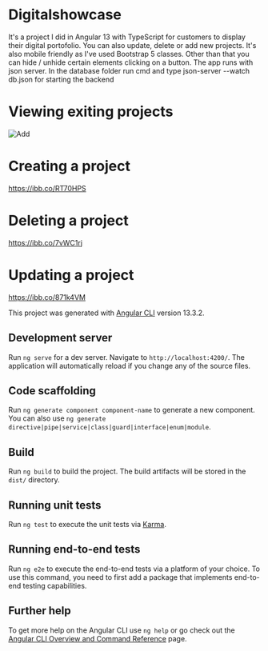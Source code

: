 # Digitalshowcase

It's a project I did in Angular 13 with TypeScript for customers to display their digital portofolio. 
You can also update, delete or add new projects. It's also mobile friendly as I've used Bootstrap 5 classes.
Other than that you can hide / unhide certain elements clicking on a button.
The app runs with json server. In the database folder run cmd and type json-server --watch db.json for starting the backend 

# Viewing exiting projects
![Add](https://i.imgur.com/ufGQUhw.png)

# Creating a project
https://ibb.co/RT70HPS

# Deleting a project
https://ibb.co/7vWC1rj

# Updating a project
https://ibb.co/871k4VM

This project was generated with [Angular CLI](https://github.com/angular/angular-cli) version 13.3.2.


## Development server

Run `ng serve` for a dev server. Navigate to `http://localhost:4200/`. The application will automatically reload if you change any of the source files.

## Code scaffolding

Run `ng generate component component-name` to generate a new component. You can also use `ng generate directive|pipe|service|class|guard|interface|enum|module`.

## Build

Run `ng build` to build the project. The build artifacts will be stored in the `dist/` directory.

## Running unit tests

Run `ng test` to execute the unit tests via [Karma](https://karma-runner.github.io).

## Running end-to-end tests

Run `ng e2e` to execute the end-to-end tests via a platform of your choice. To use this command, you need to first add a package that implements end-to-end testing capabilities.

## Further help

To get more help on the Angular CLI use `ng help` or go check out the [Angular CLI Overview and Command Reference](https://angular.io/cli) page.
